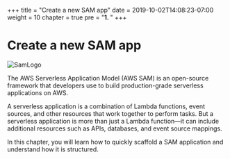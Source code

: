 +++
title = "Create a new SAM app"
date = 2019-10-02T14:08:23-07:00
weight = 10
chapter = true
pre = "<b>1. </b>"
+++

# Create a new SAM app

![SamLogo](/images/sam-mascot.png)

The AWS Serverless Application Model (AWS SAM) is an open-source framework that developers use to build production-grade serverless applications on AWS.

A serverless application is a combination of Lambda functions, event sources, and other resources that work together to perform tasks. But a serverless application is more than just a Lambda function—it can include additional resources such as APIs, databases, and event source mappings.

In this chapter, you will learn how to quickly scaffold a SAM application and understand how it is structured.
